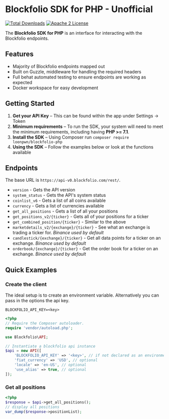 # Blockfolio SDK for PHP - Unofficial

[![Total Downloads](https://img.shields.io/packagist/dt/loonpwn/blockfolio-php.svg?style=flat)](https://packagist.org/packages/loonpwn/php-blockfolio)
[![Apache 2 License](https://img.shields.io/packagist/l/loonpwn/blockfolio-php.svg?style=flat)](http://aws.amazon.com/apache-2-0/)


The **Blockfolio SDK for PHP** is an interface for interacting with the Blockfolio endpoints.


## Features

* Majority of Blockfolio endpoints mapped out
* Built on Guzzle, middleware for handling the required headers
* Full behat automated testing to ensure endpoints are working as expected
* Docker workspace for easy development

## Getting Started

1. **Get your API Key** – This can be found within the app under Settings -> Token
1. **Minimum requirements** – To run the SDK, your system will need to meet the
   minimum requirements, including having **PHP >= 7.1**.
1. **Install the SDK** – Using Composer run `composer require loonpwn/blockfolio-php`
1. **Using the SDK** – Follow the examples below or look at the functions available

## Endpoints

The base URL is `https://api-v0.blockfolio.com/rest/`.

* `version` - Gets the API version
* `system_status` - Gets the API's system status
* `coinlist_v6` - Gets a list of all coins available
* `currency` - Gets a list of currencies available
* `get_all_positions` - Gets a list of all your positions
* `get_positions_v2/{ticker}` - Gets all of your positions for a ticker
* `get_combined_position/{ticker}` - Similar to the above
* `marketdetails_v2/{exchange}/{ticker}` - See what an exchange is trading a ticker for.  _Binance used by default_
* `candlestick/{exchange}/{ticker}` - Get all data points for a ticker on an exchange.  _Binance used by default_
* `orderbook/{exchange}/{ticker}` - Get the order book for a ticker on an exchange. _Binance used by default_

## Quick Examples

### Create the client

The ideal setup is to create an environment variable. Alternatively you can pass in the options the api key.

```
BLOCKFOLIO_API_KEY=<key>
```


```php
<?php
// Require the Composer autoloader.
require 'vendor/autoload.php';

use Blockfolio\API;

// Instantiate a blockfolio api instance
$api = new API([
    'BLOCKFOLIO_API_KEY' => '<key>', // if not declared as an environment variable
    'fiat_currency' => 'USD', // optional
    'locale' => 'en-US', // optional
    'use_alias' => true, // optional
]);
```

### Get all positions

```php
<?php
$response = $api->get_all_positions();
// display all positions
var_dump($response->positionList);
```

